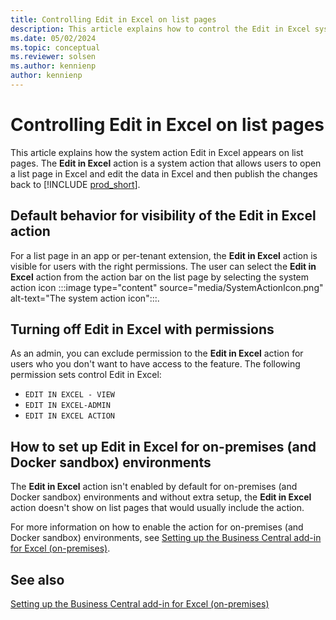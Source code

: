 ```yaml
---
title: Controlling Edit in Excel on list pages
description: This article explains how to control the Edit in Excel system action on list pages.
ms.date: 05/02/2024
ms.topic: conceptual
ms.reviewer: solsen
ms.author: kennienp
author: kennienp
---
```


# Controlling Edit in Excel on list pages

This article explains how the system action Edit in Excel appears on list pages. The **Edit in Excel** action is a system action that allows users to open a list page in Excel and edit the data in Excel and then publish the changes back to [!INCLUDE [prod_short](includes/prod_short.md)]. 

## Default behavior for visibility of the Edit in Excel action

For a list page in an app or per-tenant extension, the **Edit in Excel** action is visible for users with the right permissions. The user can select the **Edit in Excel** action from the action bar on the list page by selecting the system action icon :::image type="content" source="media/SystemActionIcon.png" alt-text="The system action icon":::.

## Turning off Edit in Excel with permissions

As an admin, you can exclude permission to the **Edit in Excel** action for users who you don't want to have access to the feature. The following permission sets control Edit in Excel: 

- `EDIT IN EXCEL - VIEW`
- `EDIT IN EXCEL-ADMIN`
- `EDIT IN EXCEL ACTION`

## How to set up Edit in Excel for on-premises (and Docker sandbox) environments 

The **Edit in Excel** action isn't enabled by default for on-premises (and Docker sandbox) environments and without extra setup, the **Edit in Excel** action doesn't show on list pages that would usually include the action. 

For more information on how to enable the action for on-premises (and Docker sandbox) environments, see [Setting up the Business Central add-in for Excel (on-premises)](../administration/configuring-excel-addin.md).

## See also

[Setting up the Business Central add-in for Excel (on-premises)](../administration/configuring-excel-addin.md)  